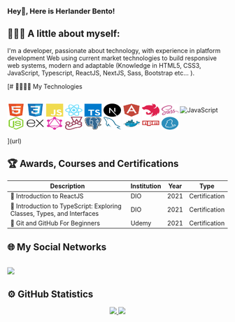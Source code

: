 ### Hey👋, Here is Herlander Bento!

## 🧑🏽‍💻 A little about myself:

<div>
  <p>
   I'm a developer, passionate about technology, with experience in platform development
     Web using current market technologies to build responsive web systems,
     modern and adaptable (Knowledge in HTML5, CSS3, JavaScript, Typescript, ReactJS, NextJS, Sass, Bootstrap etc... ).
  </p>
</div>

[# 👨🏽‍💻🚀 My Technologies

<br/>
<div style="display: inline_block">
  <img align="center" alt="HTML" height="30" width="40" src="https://raw.githubusercontent.com/devicons/devicon/master/icons/html5/html5-original.svg">
  <img align="center" alt="CSS" height="30" width="40" src="https://raw.githubusercontent.com/devicons/devicon/master/icons/css3/css3-original.svg">
  <img align="center" alt="JavaScript" height="30" width="40" src="https://raw.githubusercontent.com/devicons/devicon/master/icons/javascript/javascript-plain.svg">
  <img align="center" alt="React" height="30" width="40" src="https://raw.githubusercontent.com/devicons/devicon/master/icons/react/react-original.svg">
  <img align="center" alt="Typescript" height="30" width="40" src="https://raw.githubusercontent.com/devicons/devicon/master/icons/typescript/typescript-original.svg">
  <img align="center" alt="NextJS" height="30" width="40" src="https://github.com/devicons/devicon/blob/master/icons/nextjs/nextjs-original.svg">
    <img align="center" alt="React" height="30" width="40" src="https://raw.githubusercontent.com/devicons/devicon/master/icons/angularjs/angularjs-plain.svg">
      <img align="center" alt="React" height="30" width="40" src="https://raw.githubusercontent.com/devicons/devicon/master/icons/nestjs/nestjs-plain.svg">
   <img align="center" alt="SASS" height="30" width="40" src="https://raw.githubusercontent.com/devicons/devicon/master/icons/sass/sass-original.svg">
  <img align="center" alt="JavaScript" height="30" width="40" src="https://cdn.jsdelivr.net/gh/devicons/devicon/icons/bootstrap/bootstrap-plain-wordmark.svg" />
  <img align="center" alt="Node" height="30" width="40" src="https://raw.githubusercontent.com/devicons/devicon/master/icons/nodejs/nodejs-original.svg">
  <img align="center" alt="Express" height="30" width="40" src="https://raw.githubusercontent.com/devicons/devicon/master/icons/express/express-original.svg">
   <img align="center" alt="GraphQL" height="30" width="40" src="https://github.com/devicons/devicon/blob/master/icons/graphql/graphql-plain.svg">
  <img align="center" alt="Jest" height="30" width="40" src="https://github.com/devicons/devicon/blob/master/icons/jest/jest-plain.svg">
  <img align="center" alt="Postgres" height="30" width="40" src="https://github.com/devicons/devicon/blob/master/icons/postgresql/postgresql-original.svg">
  <img align="center" alt="Mysql" height="30" width="40" src="https://github.com/devicons/devicon/blob/master/icons/mysql/mysql-original.svg">
  <img align="center" alt="Docker" height="30" width="40" src="https://github.com/devicons/devicon/blob/master/icons/docker/docker-original.svg">
  <img align="center" alt="Docker" height="30" width="40" src="https://github.com/devicons/devicon/blob/master/icons/npm/npm-original-wordmark.svg">
  <img align="center" alt="Docker" height="30" width="40" src="https://github.com/devicons/devicon/blob/master/icons/yarn/yarn-original.svg">
  
</div><br>](url)

## 🏆 Awards, Courses and Certifications

| Description                                                             | Institution | Year | Type          |
| ----------------------------------------------------------------------- | ----------- | ---- | ------------- |
| 🏅 Introduction to ReactJS                                              | DIO         | 2021 | Certification |
| 🏅 Introduction to TypeScript: Exploring Classes, Types, and Interfaces | DIO         | 2021 | Certification |
| 🏅 Git and GitHub For Beginners                                         | Udemy       | 2021 | Certification |

## 🌐 My Social Networks

<br/>
<div> 
    <a href="https://www.linkedin.com/in/herlander-bento-45a39b212/" target="_blank"><img src="https://img.shields.io/badge/-LinkedIn-%230077B5?style=for-the-badge&logo=linkedin&logoColor=white" target="_blank"></a> 
</div>

## ⚙️ GitHub Statistics

<div align="center">
  <a href="https://github.com/herlanderbento">
  <img height="170em" src="https://github-readme-stats.vercel.app/api?username=herlanderbento&show_icons=true&theme=dark&include_all_commits=true&count_private=true"/>
  <img height="170em" src="https://github-readme-stats.vercel.app/api/top-langs/?username=herlanderbento&layout=compact&langs_count=7&theme=dark"/>
</div>
